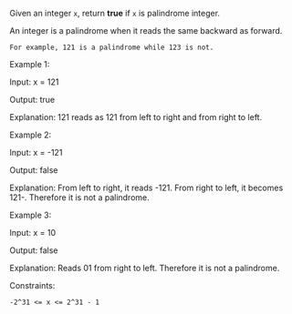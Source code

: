 Given an integer `x`, return **true** if `x` is palindrome integer.

An integer is a palindrome when it reads the same backward as forward.

    For example, 121 is a palindrome while 123 is not.



Example 1:

Input: x = 121

Output: true

Explanation: 121 reads as 121 from left to right and from right to left.

Example 2:

Input: x = -121

Output: false

Explanation: From left to right, it reads -121. From right to left, it becomes 121-. Therefore it is not a palindrome.

Example 3:

Input: x = 10

Output: false

Explanation: Reads 01 from right to left. Therefore it is not a palindrome.



Constraints:

    -2^31 <= x <= 2^31 - 1
